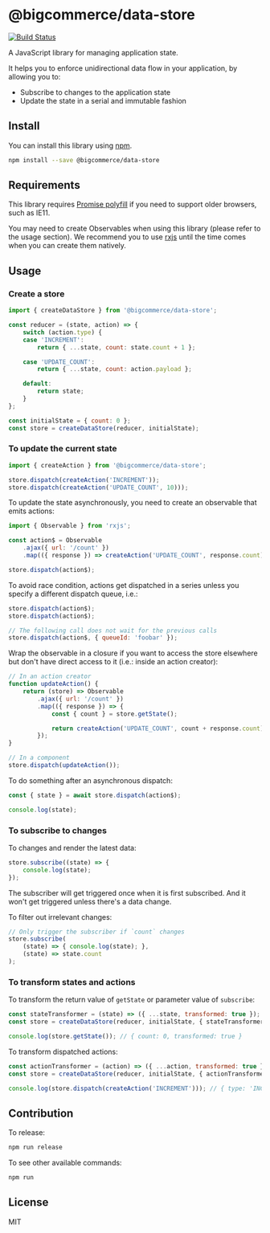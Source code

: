 # @bigcommerce/data-store

[![Build Status](https://travis-ci.com/bigcommerce/data-store-js.svg?token=pywwZy8zX1F5AzeQ9WpL&branch=master)](https://travis-ci.com/bigcommerce/data-store-js)

A JavaScript library for managing application state.

It helps you to enforce unidirectional data flow in your application, by allowing you to:
* Subscribe to changes to the application state
* Update the state in a serial and immutable fashion


## Install

You can install this library using [npm](https://www.npmjs.com/get-npm).

```sh
npm install --save @bigcommerce/data-store
```


## Requirements

This library requires [Promise polyfill](https://github.com/stefanpenner/es6-promise) if you need to support older browsers, such as IE11.

You may need to create Observables when using this library (please refer to the usage section). We recommend you to use [rxjs](https://github.com/ReactiveX/rxjs) until the time comes when you can create them natively.


## Usage

### Create a store

```js
import { createDataStore } from '@bigcommerce/data-store';

const reducer = (state, action) => {
    switch (action.type) {
    case 'INCREMENT':
        return { ...state, count: state.count + 1 };

    case 'UPDATE_COUNT':
        return { ...state, count: action.payload };

    default:
        return state;
    }
};

const initialState = { count: 0 };
const store = createDataStore(reducer, initialState);
```

### To update the current state

```js
import { createAction } from '@bigcommerce/data-store';

store.dispatch(createAction('INCREMENT'));
store.dispatch(createAction('UPDATE_COUNT', 10)));
```

To update the state asynchronously, you need to create an observable that emits actions:

```js
import { Observable } from 'rxjs';

const action$ = Observable
    .ajax({ url: '/count' })
    .map(({ response }) => createAction('UPDATE_COUNT', response.count))

store.dispatch(action$);
```

To avoid race condition, actions get dispatched in a series unless you specify a different dispatch queue, i.e.:

```js
store.dispatch(action$);
store.dispatch(action$);

// The following call does not wait for the previous calls
store.dispatch(action$, { queueId: 'foobar' });
```

Wrap the observable in a closure if you want to access the store elsewhere but don't have direct access to it (i.e.: inside an action creator):

```js
// In an action creator
function updateAction() {
    return (store) => Observable
        .ajax({ url: '/count' })
        .map(({ response }) => {
            const { count } = store.getState();

            return createAction('UPDATE_COUNT', count + response.count);
        });
}
```

```js
// In a component
store.dispatch(updateAction());
```

To do something after an asynchronous dispatch:

```js
const { state } = await store.dispatch(action$);

console.log(state);
```

### To subscribe to changes

To changes and render the latest data:

```js
store.subscribe((state) => {
    console.log(state);
});
```

The subscriber will get triggered once when it is first subscribed. And it won't get triggered unless there's a data change.

To filter out irrelevant changes:

```js
// Only trigger the subscriber if `count` changes
store.subscribe(
    (state) => { console.log(state); },
    (state) => state.count
);
```

### To transform states and actions

To transform the return value of `getState` or parameter value of `subscribe`:

```js
const stateTransformer = (state) => ({ ...state, transformed: true });
const store = createDataStore(reducer, initialState, { stateTransformer });

console.log(store.getState()); // { count: 0, transformed: true }
```

To transform dispatched actions:

```js
const actionTransformer = (action) => ({ ...action, transformed: true });
const store = createDataStore(reducer, initialState, { actionTransformer });

console.log(store.dispatch(createAction('INCREMENT'))); // { type: 'INCREMENT', transformed: true }
```


## Contribution

To release:

```sh
npm run release
```

To see other available commands:

```sh
npm run
```

## License

MIT
